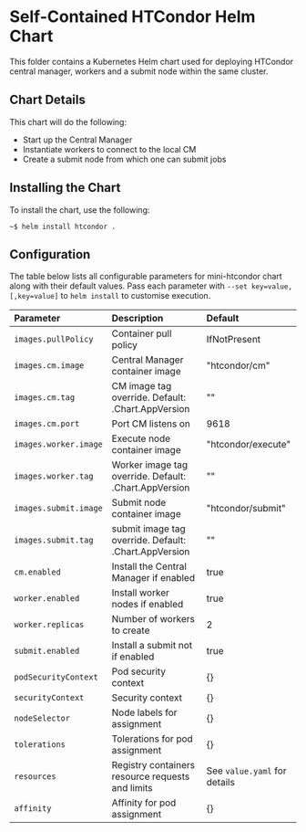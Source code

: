 # Self-Contained HTCondor Helm Chart

This folder contains a Kubernetes Helm chart used for deploying HTCondor central manager, workers and a submit node within the same cluster.

## Chart Details

This chart will do the following:

* Start up the Central Manager
* Instantiate workers to connect to the local CM
* Create a submit node from which one can submit jobs

## Installing the Chart

To install the chart, use the following:

```console
~$ helm install htcondor .
```

## Configuration

The table below lists all configurable parameters for mini-htcondor chart along with their default values. Pass each parameter with ```--set key=value,[,key=value]``` to ```helm install``` to customise execution.

| Parameter                  | Description | Default |
|:---------------------------|:------------|:--------|
| `images.pullPolicy`        | Container pull policy | IfNotPresent |
| `images.cm.image`          | Central Manager container image | "htcondor/cm" |
| `images.cm.tag`            | CM image tag override. Default: .Chart.AppVersion | "" |
| `images.cm.port`           | Port CM listens on | 9618 |
| `images.worker.image`      | Execute node container image | "htcondor/execute" |
| `images.worker.tag`        | Worker image tag override. Default: .Chart.AppVersion | "" |
| `images.submit.image`      | Submit node container image | "htcondor/submit" |
| `images.submit.tag`        | submit image tag override. Default: .Chart.AppVersion | "" |
| `cm.enabled`               | Install the Central Manager if enabled | true |
| `worker.enabled`           | Install worker nodes if enabled | true |
| `worker.replicas`          | Number of workers to create | 2 |
| `submit.enabled`           | Install a submit not if enabled | true |
| `podSecurityContext`       | Pod security context | {} |
| `securityContext`          | Security context | {} |
| `nodeSelector`             | Node labels for assignment | {} |
| `tolerations`              | Tolerations for pod assignment | {} |
| `resources`                | Registry containers resource requests and limits | See `value.yaml` for details |
| `affinity`                 | Affinity for pod assignment | {} |
